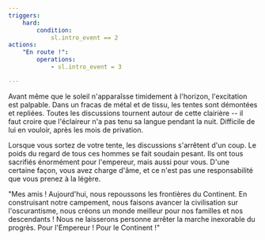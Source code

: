 ```yaml
---
triggers:
    hard:
        condition:
            sl.intro_event == 2
actions:
    "En route !":
        operations:
            - sl.intro_event = 3

---
```


Avant même que le soleil n'apparaîsse timidement à l'horizon, l'excitation est palpable. Dans un fracas de métal et de tissu, les tentes sont démontées et repliées. Toutes les discussions tournent autour de cette clairière -- il faut croire que l'éclaireur n'a pas tenu sa langue pendant la nuit. Difficile de lui en vouloir, après les mois de privation.

Lorsque vous sortez de votre tente, les discussions s'arrêtent d'un coup. Le poids du regard de tous ces hommes se fait soudain pesant. Ils ont tous sacrifiés énormément pour l'empereur, mais aussi pour vous. D'une certaine façon, vous avez charge d'âme, et ce n'est pas une responsabilité que vous prenez à la légère.

"Mes amis ! Aujourd'hui, nous repoussons les frontières du Continent. En construisant notre campement, nous faisons avancer la civilisation sur l'oscurantisme, nous créons un monde meilleur pour nos familles et nos descendants ! Nous ne laisserons personne arrêter la marche inexorable du progrès. Pour l'Empereur ! Pour le Continent !"


